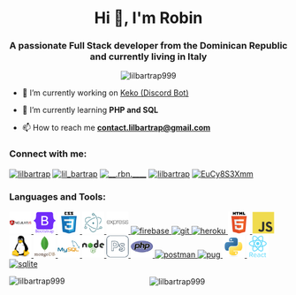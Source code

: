<h1 align="center">Hi 👋, I'm Robin</h1>
<h3 align="center">A passionate Full Stack developer from the Dominican Republic and currently living in Italy</h3>

<p align="center"> <img src="https://komarev.com/ghpvc/?username=lilbartrap999&label=Profile%20views&color=ff0000&style=flat" alt="lilbartrap999" /> </p>

- 🔭 I’m currently working on [Keko (Discord Bot)](https://kekobot.ga/)

- 🌱 I’m currently learning **PHP and SQL**

- 📫 How to reach me **contact.lilbartrap@gmail.com**

<h3 align="left">Connect with me:</h3>
<p align="left">
<a href="https://dev.to/lilbartrap" target="blank"><img align="center" src="https://cdn.jsdelivr.net/npm/simple-icons@3.0.1/icons/dev-dot-to.svg" alt="lilbartrap" height="30" width="40" /></a>
<a href="https://twitter.com/lil_bartrap" target="blank"><img align="center" src="https://cdn.jsdelivr.net/npm/simple-icons@3.0.1/icons/twitter.svg" alt="lil_bartrap" height="30" width="40" /></a>
<a href="https://instagram.com/__.rbn.____" target="blank"><img align="center" src="https://cdn.jsdelivr.net/npm/simple-icons@3.0.1/icons/instagram.svg" alt="__.rbn.____" height="30" width="40" /></a>
<a href="https://www.youtube.com/c/lilbartrap" target="blank"><img align="center" src="https://cdn.jsdelivr.net/npm/simple-icons@3.0.1/icons/youtube.svg" alt="lilbartrap" height="30" width="40" /></a>
<a href="https://discord.gg/EuCy8S3Xmm" target="blank"><img align="center" src="https://cdn.jsdelivr.net/npm/simple-icons@3.0.1/icons/discord.svg" alt="EuCy8S3Xmm" height="30" width="40" /></a>
</p>

<h3 align="left">Languages and Tools:</h3>
<p align="left"> <a href="https://angular.io" target="_blank"> <img src="https://raw.githubusercontent.com/devicons/devicon/master/icons/angularjs/angularjs-original-wordmark.svg" alt="angularjs" width="40" height="40"/> </a> <a href="https://getbootstrap.com" target="_blank"> <img src="https://raw.githubusercontent.com/devicons/devicon/master/icons/bootstrap/bootstrap-plain-wordmark.svg" alt="bootstrap" width="40" height="40"/> </a> <a href="https://www.w3schools.com/css/" target="_blank"> <img src="https://raw.githubusercontent.com/devicons/devicon/master/icons/css3/css3-original-wordmark.svg" alt="css3" width="40" height="40"/> </a> <a href="https://www.electronjs.org" target="_blank"> <img src="https://raw.githubusercontent.com/devicons/devicon/master/icons/electron/electron-original.svg" alt="electron" width="40" height="40"/> </a> <a href="https://expressjs.com" target="_blank"> <img src="https://raw.githubusercontent.com/devicons/devicon/master/icons/express/express-original-wordmark.svg" alt="express" width="40" height="40"/> </a> <a href="https://firebase.google.com/" target="_blank"> <img src="https://www.vectorlogo.zone/logos/firebase/firebase-icon.svg" alt="firebase" width="40" height="40"/> </a> <a href="https://git-scm.com/" target="_blank"> <img src="https://www.vectorlogo.zone/logos/git-scm/git-scm-icon.svg" alt="git" width="40" height="40"/> </a> <a href="https://heroku.com" target="_blank"> <img src="https://www.vectorlogo.zone/logos/heroku/heroku-icon.svg" alt="heroku" width="40" height="40"/> </a> <a href="https://www.w3.org/html/" target="_blank"> <img src="https://raw.githubusercontent.com/devicons/devicon/master/icons/html5/html5-original-wordmark.svg" alt="html5" width="40" height="40"/> </a> <a href="https://developer.mozilla.org/en-US/docs/Web/JavaScript" target="_blank"> <img src="https://raw.githubusercontent.com/devicons/devicon/master/icons/javascript/javascript-original.svg" alt="javascript" width="40" height="40"/> </a> <a href="https://www.linux.org/" target="_blank"> <img src="https://raw.githubusercontent.com/devicons/devicon/master/icons/linux/linux-original.svg" alt="linux" width="40" height="40"/> </a> <a href="https://www.mongodb.com/" target="_blank"> <img src="https://raw.githubusercontent.com/devicons/devicon/master/icons/mongodb/mongodb-original-wordmark.svg" alt="mongodb" width="40" height="40"/> </a> <a href="https://www.mysql.com/" target="_blank"> <img src="https://raw.githubusercontent.com/devicons/devicon/master/icons/mysql/mysql-original-wordmark.svg" alt="mysql" width="40" height="40"/> </a> <a href="https://nodejs.org" target="_blank"> <img src="https://raw.githubusercontent.com/devicons/devicon/master/icons/nodejs/nodejs-original-wordmark.svg" alt="nodejs" width="40" height="40"/> </a> <a href="https://www.photoshop.com/en" target="_blank"> <img src="https://raw.githubusercontent.com/devicons/devicon/master/icons/photoshop/photoshop-line.svg" alt="photoshop" width="40" height="40"/> </a> <a href="https://www.php.net" target="_blank"> <img src="https://raw.githubusercontent.com/devicons/devicon/master/icons/php/php-original.svg" alt="php" width="40" height="40"/> </a> <a href="https://postman.com" target="_blank"> <img src="https://www.vectorlogo.zone/logos/getpostman/getpostman-icon.svg" alt="postman" width="40" height="40"/> </a> <a href="https://pugjs.org" target="_blank"> <img src="https://cdn.worldvectorlogo.com/logos/pug.svg" alt="pug" width="40" height="40"/> </a> <a href="https://www.python.org" target="_blank"> <img src="https://raw.githubusercontent.com/devicons/devicon/master/icons/python/python-original.svg" alt="python" width="40" height="40"/> </a> <a href="https://reactjs.org/" target="_blank"> <img src="https://raw.githubusercontent.com/devicons/devicon/master/icons/react/react-original-wordmark.svg" alt="react" width="40" height="40"/> </a> <a href="https://www.sqlite.org/" target="_blank"> <img src="https://www.vectorlogo.zone/logos/sqlite/sqlite-icon.svg" alt="sqlite" width="40" height="40"/> </a> </p>

<p><img align="left" src="https://github-readme-stats.vercel.app/api/top-langs?username=lilbartrap999&show_icons=true&locale=en&layout=compact" alt="lilbartrap999" /></p>

<p align="center">&nbsp;<img align="center" src="https://github-readme-stats.vercel.app/api?username=lilbartrap999&show_icons=true&theme=dracula&title_color=ff0000&text_color=ffffff&locale=en" alt="lilbartrap999" /></p>

